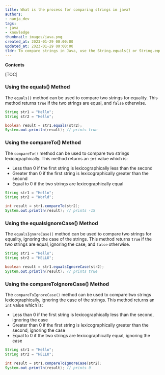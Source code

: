```yaml
---
title: What is the process for comparing strings in java?
authors:
- nanja_dev
tags:
- java
- knowledge
thumbnail: images/java.png
created_at: 2023-01-29 00:00:00
updated_at: 2023-01-29 00:00:00
tldr: To compare strings in Java, use the String.equals() or String.equalsIgnoreCase() methods.
---
```


**Contents**

[TOC]

### Using the equals() Method
The `equals()` method can be used to compare two strings for equality. This method returns `true` if the two strings are equal, and `false` otherwise. 

```java
String str1 = "Hello";
String str2 = "Hello";

boolean result = str1.equals(str2);
System.out.println(result); // prints true
```

### Using the compareTo() Method
The `compareTo()` method can be used to compare two strings lexicographically. This method returns an `int` value which is:
* Less than 0 if the first string is lexicographically less than the second
* Greater than 0 if the first string is lexicographically greater than the second
* Equal to 0 if the two strings are lexicographically equal

```java
String str1 = "Hello";
String str2 = "World";

int result = str1.compareTo(str2);
System.out.println(result); // prints -15
```

### Using the equalsIgnoreCase() Method
The `equalsIgnoreCase()` method can be used to compare two strings for equality, ignoring the case of the strings. This method returns `true` if the two strings are equal, ignoring the case, and `false` otherwise. 

```java
String str1 = "Hello";
String str2 = "HELLO";

boolean result = str1.equalsIgnoreCase(str2);
System.out.println(result); // prints true
```

### Using the compareToIgnoreCase() Method
The `compareToIgnoreCase()` method can be used to compare two strings lexicographically, ignoring the case of the strings. This method returns an `int` value which is:
* Less than 0 if the first string is lexicographically less than the second, ignoring the case
* Greater than 0 if the first string is lexicographically greater than the second, ignoring the case
* Equal to 0 if the two strings are lexicographically equal, ignoring the case

```java
String str1 = "Hello";
String str2 = "HELLO";

int result = str1.compareToIgnoreCase(str2);
System.out.println(result); // prints 0
```
